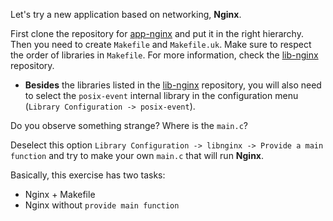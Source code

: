 Let's try a new application based on networking, **Nginx**.

First clone the repository for [app-nginx](https://github.com/unikraft/app-nginx) and put it in the right hierarchy.
Then you need to create `Makefile` and `Makefile.uk`.
Make sure to respect the order of libraries in `Makefile`. For more information, check the [lib-nginx](https://github.com/unikraft/lib-nginx) repository.  

* **Besides** the libraries listed in the [lib-nginx](https://github.com/unikraft/lib-nginx) repository, you will also
need to select the `posix-event` internal library in the configuration menu (`Library Configuration -> posix-event`).

Do you observe something strange? Where is the `main.c`?

Deselect this option `Library Configuration -> libnginx -> Provide a main function` and try to make your own `main.c` that will run **Nginx**.

Basically, this exercise has two tasks:
* Nginx + Makefile
* Nginx without `provide main function`

